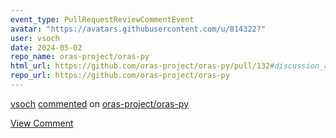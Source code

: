 ```yaml
---
event_type: PullRequestReviewCommentEvent
avatar: "https://avatars.githubusercontent.com/u/814322?"
user: vsoch
date: 2024-05-02
repo_name: oras-project/oras-py
html_url: https://github.com/oras-project/oras-py/pull/132#discussion_r1588010832
repo_url: https://github.com/oras-project/oras-py
---
```


<a href='https://github.com/vsoch' target='_blank'>vsoch</a> <a href='https://github.com/oras-project/oras-py/pull/132#discussion_r1588010832' target='_blank'>commented</a> on <a href='https://github.com/oras-project/oras-py' target='_blank'>oras-project/oras-py</a>

<a href='https://github.com/oras-project/oras-py/pull/132#discussion_r1588010832' target='_blank'>View Comment</a>